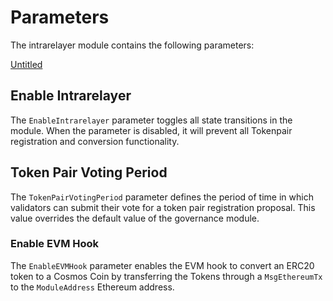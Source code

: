 <!--
order: 7
-->

# Parameters

The intrarelayer module contains the following parameters:

[Untitled](https://www.notion.so/09ff02e6cf524480a497a48fedf174ff)

## Enable Intrarelayer

The `EnableIntrarelayer` parameter toggles all state transitions in the module. When the parameter is disabled, it will prevent all Tokenpair registration and conversion functionality.

## Token Pair Voting Period

The `TokenPairVotingPeriod` parameter defines the period of time in which validators can submit their vote for a token pair registration proposal. This value overrides the default value of the governance module.

### Enable EVM Hook

The `EnableEVMHook` parameter enables the EVM hook to convert an ERC20 token to a Cosmos Coin by transferring the Tokens through a `MsgEthereumTx`  to the `ModuleAddress` Ethereum address.
